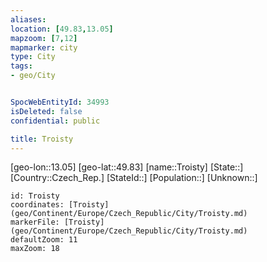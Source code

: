```yaml
---
aliases: 
location: [49.83,13.05]
mapzoom: [7,12] 
mapmarker: city 
type: City
tags:
- geo/City


SpocWebEntityId: 34993
isDeleted: false
confidential: public

title: Troisty
---
```

[geo-lon::13.05]
[geo-lat::49.83]
[name::Troisty]
[State::]
[Country::Czech_Rep.]
[StateId::]
[Population::]
[Unknown::]


```leaflet
id: Troisty
coordinates: [Troisty](geo/Continent/Europe/Czech_Republic/City/Troisty.md)
markerFile: [Troisty](geo/Continent/Europe/Czech_Republic/City/Troisty.md)
defaultZoom: 11 
maxZoom: 18
```


